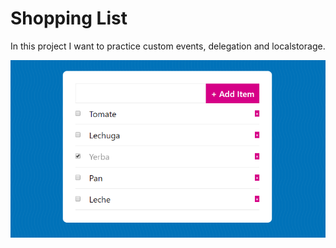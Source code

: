 # Shopping List

In this project I want to practice custom events, delegation and localstorage.


![Screenshot](screenshot.png)
